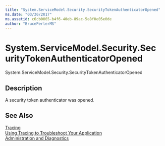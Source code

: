 ```yaml
---
title: "System.ServiceModel.Security.SecurityTokenAuthenticatorOpened"
ms.date: "03/30/2017"
ms.assetid: c6cb0065-b4f6-40eb-89ac-5e8f0e05e0de
author: "BrucePerlerMS"
---
```

# System.ServiceModel.Security.SecurityTokenAuthenticatorOpened
System.ServiceModel.Security.SecurityTokenAuthenticatorOpened  
  
## Description  
 A security token authenticator was opened.  
  
## See Also  
 [Tracing](../../../../../docs/framework/wcf/diagnostics/tracing/index.md)  
 [Using Tracing to Troubleshoot Your Application](../../../../../docs/framework/wcf/diagnostics/tracing/using-tracing-to-troubleshoot-your-application.md)  
 [Administration and Diagnostics](../../../../../docs/framework/wcf/diagnostics/index.md)
